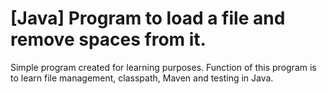 # [Java] Program to load a file and remove spaces from it.

Simple program created for learning purposes. Function of this program is to learn file management, classpath, Maven and testing in Java.
